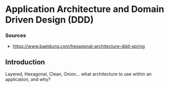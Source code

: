 # Application Architecture and Domain Driven Design (DDD)

### Sources

* https://www.baeldung.com/hexagonal-architecture-ddd-spring

## Introduction

Layered, Hexagonal, Clean, Onion... what architecture to use within an
application, and why?

